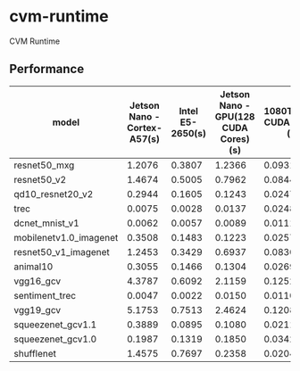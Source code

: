 # cvm-runtime
CVM Runtime



## Performance

model|  Jetson Nano \- Cortex\-A57(s) | Intel E5\-2650(s) |  Jetson Nano \- GPU(128 CUDA Cores)(s) | 1080Ti(3584 CUDA Cores)(s)
-|-|-|-|-
resnet50_mxg | 1.2076| 0.3807| 1.2366 | 0.0931
resnet50_v2 |1.4674| 0.5005 | 0.7962 | 0.0844
qd10_resnet20_v2|0.2944|0.1605 | 0.1243 | 0.0247
trec | 0.0075| 0.0028 | 0.0137 | 0.0248
dcnet_mnist_v1|0.0062|0.0057 | 0.0089 | 0.0111
mobilenetv1.0_imagenet|0.3508| 0.1483 | 0.1223 | 0.0257
resnet50_v1_imagenet|1.2453|0.3429 | 0.6937 | 0.0830
animal10 | 0.3055 | 0.1466 | 0.1304 | 0.0269
vgg16_gcv|4.3787| 0.6092 | 2.1159 | 0.1252
sentiment_trec|0.0047| 0.0022 |   0.0150 | 0.0110
vgg19_gcv|5.1753| 0.7513 | 2.4624 | 0.1208
squeezenet_gcv1.1|0.3889| 0.0895 |  0.1080 | 0.0211
squeezenet_gcv1.0|0.1987| 0.1319 | 0.1850 | 0.0342
shufflenet|1.4575| 0.7697 | 0.2358 | 0.0204
